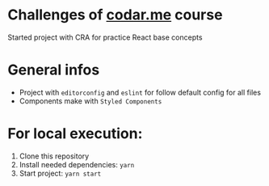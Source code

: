 # Challenges of [codar.me](https://codar.me/) course

Started project with CRA for practice React base concepts

# General infos

- Project with `editorconfig` and `eslint` for follow default config for all files
- Components make with `Styled Components`

# For local execution:

1. Clone this repository
2. Install needed dependencies: `yarn`
3. Start project: `yarn start`
